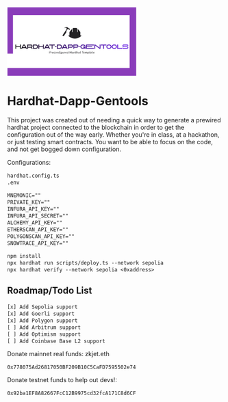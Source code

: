 <img src="./assets/logo.png"  width="60%" height="30%">

# Hardhat-Dapp-Gentools

This project was created out of needing a quick way to generate a prewired hardhat project connected to the blockchain in order to get the configuration out of the way early.
Whether you're in class, at a hackathon, or just testing smart contracts. You want to be able to focus on the code, and not get bogged down configuration.

Configurations:

```shell
hardhat.config.ts
.env
```

```shell
MNEMONIC=""
PRIVATE_KEY=""
INFURA_API_KEY=""
INFURA_API_SECRET=""
ALCHEMY_API_KEY=""
ETHERSCAN_API_KEY=""
POLYGONSCAN_API_KEY=""
SNOWTRACE_API_KEY=""
```

```shell
npm install
npx hardhat run scripts/deploy.ts --network sepolia
npx hardhat verify --network sepolia <0xaddress>
```

## Roadmap/Todo List

```shell
[x] Add Sepolia support
[x] Add Goerli support
[x] Add Polygon support
[ ] Add Arbitrum support
[ ] Add Optimism support
[ ] Add Coinbase Base L2 support
```

Donate mainnet real funds: zkjet.eth

```shell
0x778075Ad26817050BF209B10C5CaFD7595502e74
```

Donate testnet funds to help out devs!:

```shell
0x92ba1EF8A82667FcC12B9975cd32fcA171C8d6CF
```
